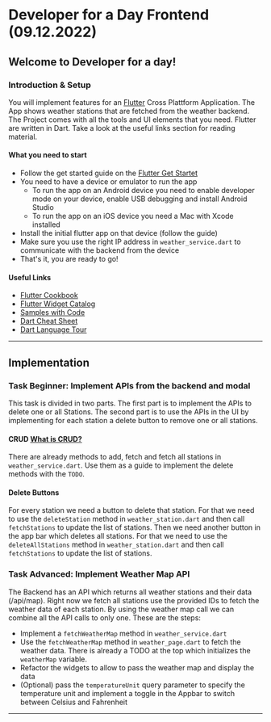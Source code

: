 # Developer for a Day Frontend (09.12.2022)

## Welcome to Developer for a day!

### Introduction & Setup

You will implement features for an [Flutter](https://flutter.dev//) Cross Plattform Application. The App shows weather stations that are fetched from the weather backend. The Project comes with all the tools and UI elements that you need. Flutter are written in Dart. Take a look at the useful links section for reading material.

#### What you need to start
- Follow the get started guide on the [Flutter Get Startet](https://flutter.dev/docs/get-started/install)
- You need to have a device or emulator to run the app
  - To run the app on an Android device you need to enable developer mode on your device, enable USB debugging and install Android Studio
  - To run the app on an iOS device you need a Mac with Xcode installed 
- Install the initial flutter app on that device (follow the guide)
- Make sure you use the right IP address in `weather_service.dart` to communicate with the backend from the device
- That's it, you are ready to go!

#### Useful Links

- [Flutter Cookbook](https://docs.flutter.dev/cookbook)
- [Flutter Widget Catalog](https://docs.flutter.dev/development/ui/widgets)
- [Samples with Code](https://flutter.github.io/samples/#)
- [Dart Cheat Sheet](https://dart.dev/codelabs/dart-cheatsheet)
- [Dart Language Tour](https://dart.dev/guides/language/language-tour)

___
## Implementation

### Task Beginner: Implement APIs from the backend and modal

This task is divided in two parts. The first part is to implement the APIs to delete one or all Stations. The second part is to use the APIs in the UI by implementing for each station a delete button to remove one or all stations.


#### CRUD [What is CRUD?](https://en.wikipedia.org/wiki/Create,_read,_update_and_delete)

There are already methods to add, fetch and fetch all stations in `weather_service.dart`. Use them as a guide to implement the delete methods with the `TODO`.

#### Delete Buttons

For every station we need a button to delete that station. For that we need to use the `deleteStation` method in `weather_station.dart` and then call `fetchStations` to update the list of stations.
Then we need another button in the app bar which deletes all stations. For that we need to use the `deleteAllStations` method in `weather_station.dart` and then call `fetchStations` to update the list of stations.

### Task Advanced: Implement Weather Map API

The Backend has an API which returns all weather stations and their data (/api/map). Right now we fetch all stations use the provided IDs to fetch the weather data of each station. By using the weather map call we can combine all the API calls to only one. 
These are the steps:
* Implement a `fetchWeatherMap` method in `weather_service.dart`
* Use the `fetchWeatherMap` method in `weather_page.dart` to fetch the weather data. There is already a TODO at the top which initializes the `weatherMap` variable.
* Refactor the widgets to allow to pass the weather map and display the data
* (Optional) pass the `temperatureUnit` query parameter to specify the temperature unit and implement a toggle in the Appbar to switch between Celsius and Fahrenheit

___


